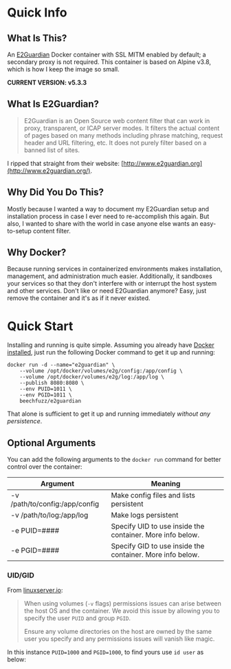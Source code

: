# Quick Info
## What Is This?
An [E2Guardian](https://github.com/e2guardian/e2guardian) Docker container with SSL MITM enabled by default; a secondary proxy is not required.  This container is based on Alpine v3.8, which is how I keep the image so small.

**CURRENT VERSION:  v5.3.3**

## What Is E2Guardian?

> E2Guardian is an Open Source web content filter that can work in proxy, transparent, or ICAP server modes.  It filters the actual content of pages based on many methods including phrase matching, request header and URL filtering, etc.  It does not purely filter based on a banned list of sites.

I ripped that straight from their website: [http://www.e2guardian.org](http://www.e2guardian.org/).

## Why Did You Do This?

Mostly because I wanted a way to document my E2Guardian setup and installation process in case I ever need to re-accomplish this again.  But also, I wanted to share with the world in case anyone else wants an easy-to-setup content filter.

## Why Docker?

Because running services in containerized environments makes installation, management, and administration much easier.  Additionally, it sandboxes your services so that they don't interfere with or interrupt the host system and other services.  Don't like or need E2Guardian anymore?  Easy, just remove the container and it's as if it never existed.

# Quick Start
Installing and running is quite simple.  Assuming you already have [Docker installed](https://docs.docker.com/v17.09/engine/installation/), just run the following Docker command to get it up and running:

    docker run -d --name="e2guardian" \
        --volume /opt/docker/volumes/e2g/config:/app/config \
        --volume /opt/docker/volumes/e2g/log:/app/log \
        --publish 8080:8080 \
        --env PUID=1011 \
        --env PGID=1011 \
        beechfuzz/e2guardian

That alone is sufficient to get it up and running immediately *without any persistence*.

## Optional Arguments
You can add the following arguments to the `docker run` command for better control over the container:

|Argument |Meaning |
|-|-|
|-v /path/to/config:/app/config|Make config files and lists persistent|
|-v /path/to/log:/app/log| Make logs persistent|
|-e PUID=####| Specify UID to use inside the container.  More info below.|
|-e PGID=####| Specify GID to use inside the container.  More info below.|

### UID/GID
From [linuxserver.io](https://github.com/linuxserver/docker-nzbget#user--group-identifiers):

> When using volumes (`-v` flags) permissions issues can arise between
> the host OS and the container.  We avoid this issue by allowing you to
> specify the user  `PUID`  and group  `PGID`.
> 
> Ensure any volume directories on the host are owned by the same user
> you specify and any permissions issues will vanish like magic.

In this instance  `PUID=1000`  and  `PGID=1000`, to find yours use  `id user`  as below:

<!--stackedit_data:
eyJoaXN0b3J5IjpbOTcyMjQ4NTU2LDcxODA1Nzg2MF19
-->